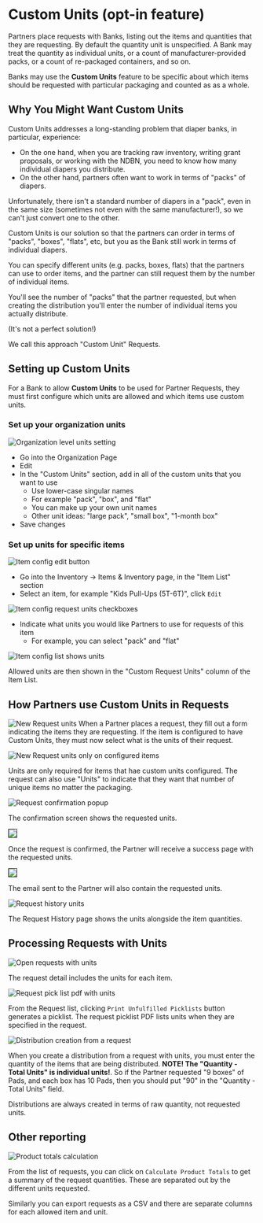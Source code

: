 # Custom Units (opt-in feature)

Partners place requests with Banks, listing out the items and quantities that they are requesting. By default the quantity unit is unspecified. A Bank may treat the quantity as individual units, or a count of manufacturer-provided packs, or a count of re-packaged containers, and so on.

Banks may use the **Custom Units** feature to be specific about which items should be requested with particular packaging and counted as as a whole.

## Why You Might Want Custom Units

Custom Units addresses a long-standing problem that diaper banks, in particular, experience:

- On the one hand, when you are tracking raw inventory, writing grant proposals, or working with the NDBN, you need to know how many individual diapers you distribute.
- On the other hand, partners often want to work in terms of "packs" of diapers.

Unfortunately,  there isn't a standard number of diapers in a "pack", even in the same size (sometimes not even with the same manufacturer!), so we can't just convert one to the other.

Custom Units is our solution so that the partners can order in terms of "packs", "boxes", "flats", etc, but you as the Bank still work in terms of individual diapers.

You can specify different units (e.g. packs, boxes, flats) that the partners can use to order items, and the partner can still request them by the number of individual items.

You'll see the number of "packs" that the partner requested, but when creating the distribution you'll enter the number of individual items you actually distribute.

(It's not a perfect solution!)

We call this approach "Custom Unit" Requests.

## Setting up Custom Units

For a Bank to allow **Custom Units** to be used for Partner Requests, they must first configure which units are allowed and which items use custom units.

### Set up your organization units
![Organization level units setting](images/special_custom_units/Organization_level_units_setting.png)

- Go into the Organization Page
- Edit
- In the "Custom Units" section, add in all of the custom units that you want to use
  - Use lower-case singular names
  - For example "pack", "box", and "flat"
  - You can make up your own unit names
  - Other unit ideas: "large pack", "small box", "1-month box"
- Save changes

### Set up units for specific items

![Item config edit button](images/special_custom_units/Item_config_edit_button.png)
- Go into the Inventory → Items & Inventory page, in the "Item List" section
- Select an item, for example "Kids Pull-Ups (5T-6T)", click `Edit`

![Item config request units checkboxes](images/special_custom_units/Item_config_request_units_checkboxes.png)
- Indicate what units you would like Partners to use for requests of this item
  - For example, you can select "pack" and "flat"

![Item config list shows units](images/special_custom_units/Item_config_list_shows_units.png)

Allowed units are then shown in the "Custom Request Units" column of the Item List.

## How Partners use Custom Units in Requests

![New Request units](images/special_custom_units/New_Request_units.png)
When a Partner places a request, they fill out a form indicating the items they are requesting. If the item is configured to have Custom Units, they must now select what is the units of their request.

![New Request units only on configured items](images/special_custom_units/New_Request_units_only_on_configured_items.png)

Units are only required for items that hae custom units configured. The request can also use "Units" to indicate that they want that number of unique items no matter the packaging.

![Request confirmation popup](images/special_custom_units/Request_confirmation_popup.png)

The confirmation screen shows the requested units.

<img src="images/special_custom_units/Success_page.png" border=1 />

Once the request is confirmed, the Partner will receive a success page with the requested units.

<img src="images/special_custom_units/Email_with_units.png" border=1>

The email sent to the Partner will also contain the requested units.

![Request history units](images/special_custom_units/Request_history_units.png)

The Request History page shows the units alongside the item quantities.

## Processing Requests with Units
![Open requests with units](images/special_custom_units/Open_requests_with_units.png)

The request detail includes the units for each item.

![Request pick list pdf with units](images/special_custom_units/Request_pick_list_pdf_with_units.png)

From the Request list, clicking `Print Unfulfilled Picklists` button generates a picklist. The request picklist PDF lists units when they are specified in the request.


![Distribution creation from a request](images/special_custom_units/Distribution_creation_from_a_request.png)

When you create a distribution from a request with units, you must enter the quantity of the items that are being distributed. **NOTE! The "Quantity - Total Units" is individual units!**. So if the Partner requested "9 boxes" of Pads, and each box has 10 Pads, then you should put "90" in the "Quantity - Total Units" field.

Distributions are always created in terms of raw quantity, not requested units.


## Other reporting

![Product totals calculation](images/special_custom_units/Product_totals_calculation.png)

From the list of requests, you can click on `Calculate Product Totals` to get a summary of the request quantities. These are separated out by the different units requested.

Similarly you can export requests as a CSV and there are separate columns for each allowed item and unit.

